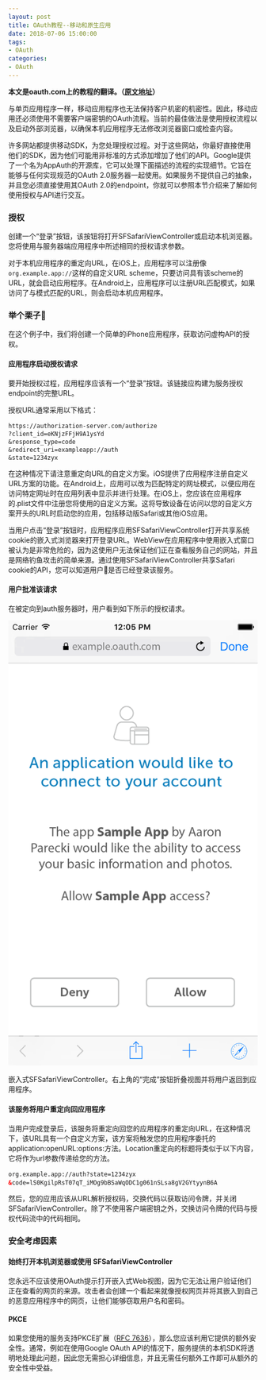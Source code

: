 ```yaml
---
layout: post
title: OAuth教程--移动和原生应用
date: 2018-07-06 15:00:00
tags: 
- OAuth
categories:
- OAuth
---
```

**本文是oauth.com上的教程的翻译。（[原文地址](https://www.oauth.com/oauth2-servers/oauth2-clients/mobile-and-native-apps/)）**

与单页应用程序一样，移动应用程序也无法保持客户机密的机密性。因此，移动应用还必须使用不需要客户端密钥的OAuth流程。当前的最佳做法是使用授权流程以及启动外部浏览器，以确保本机应用程序无法修改浏览器窗口或检查内容。

许多网站都提供移动SDK，为您处理授权过程。对于这些网站，你最好直接使用他们的SDK，因为他们可能用非标准的方式添加增加了他们的API。Google提供了一个名为AppAuth的开源库，它可以处理下面描述的流程的实现细节。它旨在能够与任何实现规范的OAuth 2.0服务器一起使用。如果服务不提供自己的抽象，并且您必须直接使用其OAuth 2.0的endpoint，你就可以参照本节介绍来了解如何使用授权与API进行交互。

### 授权

创建一个“登录”按钮，该按钮将打开SFSafariViewController或启动本机浏览器。您将使用与服务器端应用程序中所述相同的授权请求参数。

对于本机应用程序的重定向URL，在iOS上，应用程序可以注册像`org.example.app://`这样的自定义URL scheme，只要访问具有该scheme的URL，就会启动应用程序。在Android上，应用程序可以注册URL匹配模式，如果访问了与模式匹配的URL，则会启动本机应用程序。

### 举个栗子🌰

在这个例子中，我们将创建一个简单的iPhone应用程序，获取访问虚构API的授权。

#### 应用程序启动授权请求

要开始授权过程，应用程序应该有一个“登录”按钮。该链接应构建为服务授权endpoint的完整URL。

授权URL通常采用以下格式：

```http
https://authorization-server.com/authorize
?client_id=eKNjzFFjH9A1ysYd
&response_type=code
&redirect_uri=exampleapp://auth
&state=1234zyx
```

在这种情况下请注意重定向URL的自定义方案。iOS提供了应用程序注册自定义URL方案的功能。在Android上，应用可以改为匹配特定的网址模式，以便应用在访问特定网址时在应用列表中显示并进行处理。在iOS上，您应该在应用程序的.plist文件中注册您将使用的自定义方案。这将导致设备在访问以您的自定义方案开头的URL时启动您的应用，包括移动版Safari或其他iOS应用。

当用户点击“登录”按钮时，应用程序应用SFSafariViewController打开共享系统cookie的嵌入式浏览器来打开登录URL。WebView在应用程序中使用嵌入式窗口被认为是非常危险的，因为这使用户无法保证他们正在查看服务自己的网站，并且是网络钓鱼攻击的简单来源。通过使用SFSafariViewController共享Safari cookie的API，您可以知道用户是否已经登录该服务。

#### 用户批准该请求

在被定向到auth服务器时，用户看到如下所示的授权请求。

![内置浏览器](https://raw.githubusercontent.com/ShanyouYu-Sean/blog-images/master/oauth-guide/sfsafariviewcontroller-example.png)

嵌入式SFSafariViewController。右上角的“完成”按钮折叠视图并将用户返回到应用程序。

#### 该服务将用户重定向回应用程序

当用户完成登录后，该服务将重定向回您的应用程序的重定向URL，在这种情况下，该URL具有一个自定义方案，该方案将触发您的应用程序委托的application:openURL:options:方法。Location重定向的标题将类似于以下内容，它将作为url参数传递给您的方法。

```html
org.example.app://auth?state=1234zyx
&code=lS0KgilpRsT07qT_iMOg9bBSaWqODC1g061nSLsa8gV2GYtyynB6A
```

然后，您的应用应该从URL解析授权码，交换代码以获取访问令牌，并关闭SFSafariViewController。除了不使用客户端密钥之外，交换访问令牌的代码与授权代码流中的代码相同。

### 安全考虑因素

#### 始终打开本机浏览器或使用 SFSafariViewController

您永远不应该使用OAuth提示打开嵌入式Web视图，因为它无法让用户验证他们正在查看的网页的来源。攻击者会创建一个看起来就像授权网页并将其嵌入到自己的恶意应用程序中的网页，让他们能够窃取用户名和密码。

#### PKCE

如果您使用的服务支持PKCE扩展（[RFC 7636](https://tools.ietf.org/html/rfc7636)），那么您应该利用它提供的额外安全性。通常，例如在使用Google OAuth API的情况下，服务提供的本机SDK将透明地处理此问题，因此您无需担心详细信息，并且无需任何额外工作即可从额外的安全性中受益。
